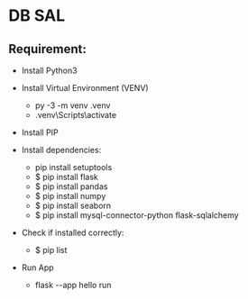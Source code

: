 # DB SAL

## Requirement:
- Install Python3
- Install Virtual Environment (VENV)
    * py -3 -m venv .venv
    * .venv\Scripts\activate
- Install PIP
- Install dependencies:
    * pip install setuptools
    * $ pip install flask
    * $ pip install pandas
    * $ pip install numpy
    * $ pip install seaborn
    * $ pip install mysql-connector-python flask-sqlalchemy

- Check if installed correctly:
    * $ pip list

- Run App
    * flask --app hello run

